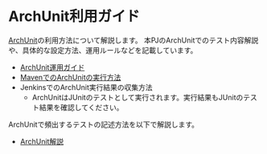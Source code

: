 # ArchUnit利用ガイド

[ArchUnit](https://www.archunit.org/)の利用方法について解説します。
本PJのArchUnitでのテスト内容解説や、具体的な設定方法、運用ルールなどを記載しています。

- [ArchUnit運用ガイド](./Ops-Rule.md)
- [MavenでのArchUnitの実行方法](./Maven-settings.md)
- JenkinsでのArchUnit実行結果の収集方法
  - ArchUnitはJUnitのテストとして実行されます。実行結果もJUnitのテスト結果を確認してください。

ArchUnitで頻出するテストの記述方法を以下で解説します。
- [ArchUnit解説](./ArchUnit-commentary.md)
